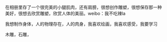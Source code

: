 在相册里存了一个很完美的小腿肌肉，还有肩膀，很想创作雕塑，很想保存那一种美好，很想去欣赏雕塑，欣赏人体的美丽。weibo：我不吃辣la

我想制作身体，人的物理存在，人的肉身，我喜欢绘画，我喜欢感受，我要学习

木雕，石雕，